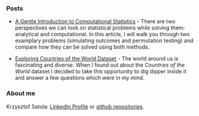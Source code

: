 ### Posts

- [A Gentle Introduction to Computational Statistics](https://github.com/ksatola/Computational-Statistics/blob/master/README.md) - There are two perspectives we can look on statistical problems while solving them: analytical and computational. In this article, I will walk you through two examplary problems (simulating outcomes and permutation testing) and compare how they can be solved using both methods.

- [Exploring Countries of the World Dataset](https://github.com/ksatola/Countries-of-the-World/blob/master/BlogPost.md) - The world around us is fascinating and diverse. When I found out about the _Countries of the World_ dataset I decided to take this opportunity to dig dipper inside it and answer a few questions which were in my mind.

### About me

Krzysztof Satola: [LinkedIn Profile](https://www.linkedin.com/in/ksatola/) or [github repositories](https://github.com/ksatola).
